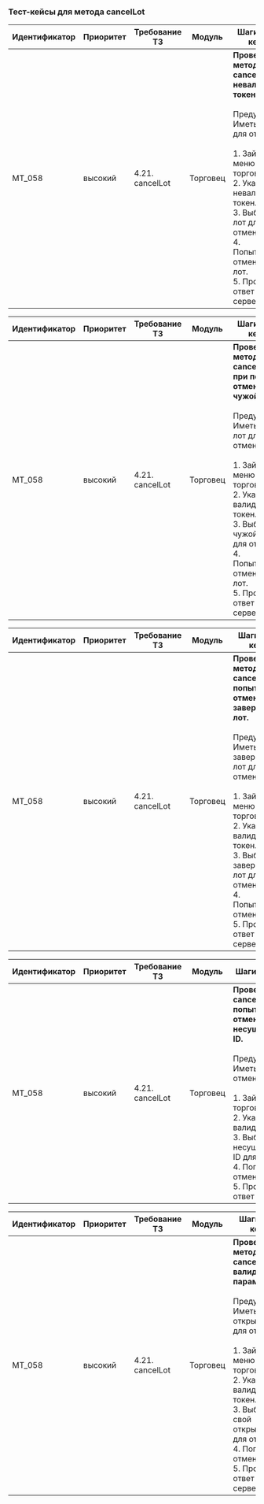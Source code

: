 ### Тест-кейсы для метода cancelLot



| Идентификатор | Приоритет | Требование ТЗ | Модуль | Шаги тест-кейса | Ожидаемый результат |
| ------ | ------ | ------ | ------ | ------ | ------ |
| MT_058 | высокий | 4.21. cancelLot | Торговец | **Проверка метода cancelLot с невалидным токеном.** <br><br> Предусловие: Иметь лот для отмены. <br><br> 1. Зайти в меню торговли. <br>2. Указать невалидный токен. <br>3. Выбрать лот для отмены. <br>4. Попытаться отменить лот. <br>5. Проверить ответ сервера. | Ошибка `705` - невалидный токен. Пользователь не авторизован. |



| Идентификатор | Приоритет | Требование ТЗ | Модуль | Шаги тест-кейса | Ожидаемый результат |
| ------ | ------ | ------ | ------ | ------ | ------ |
| MT_058 | высокий | 4.21. cancelLot | Торговец | **Проверка метода cancelLot при попытке отменить чужой лот.** <br><br> Предусловие: Иметь чужой лот для отмены. <br><br> 1. Зайти в меню торговли. <br>2. Указать валидный токен. <br>3. Выбрать чужой лот для отмены. <br>4. Попытаться отменить лот. <br>5. Проверить ответ сервера. | Ошибка `3005` - этот лот не принадлежит пользователю. |


| Идентификатор | Приоритет | Требование ТЗ | Модуль | Шаги тест-кейса | Ожидаемый результат |
| ------ | ------ | ------ | ------ | ------ | ------ |
| MT_058 | высокий | 4.21. cancelLot | Торговец | **Проверка метода cancelLot при попытке отменить завершенный лот.** <br><br> Предусловие: Иметь завершенный лот для отмены. <br><br> 1. Зайти в меню торговли. <br>2. Указать валидный токен. <br>3. Выбрать завершенный лот для отмены. <br>4. Попытаться отменить лот. <br>5. Проверить ответ сервера. | Ошибка `3015` - данный лот уже завершен. |



| Идентификатор | Приоритет | Требование ТЗ | Модуль | Шаги тест-кейса | Ожидаемый результат |
| ------ | ------ | ------ | ------ | ------ | ------ |
| MT_058 | высокий | 4.21. cancelLot | Торговец | **Проверка метода cancelLot при попытке отменить лот с несуществующим ID.** <br><br> Предусловие: Иметь лот для отмены. <br><br> 1. Зайти в меню торговли. <br>2. Указать валидный токен. <br>3. Выбрать лот с несуществующим ID для отмены. <br>4. Попытаться отменить лот. <br>5. Проверить ответ сервера. | Ошибка `3016` - лот с данным ID не был найден. |



| Идентификатор | Приоритет | Требование ТЗ | Модуль | Шаги тест-кейса | Ожидаемый результат |
| ------ | ------ | ------ | ------ | ------ | ------ |
| MT_058 | высокий | 4.21. cancelLot | Торговец | **Проверка метода cancelLot с валидными параметрами.** <br><br> Предусловие: Иметь свой открытый лот для отмены. <br><br> 1. Зайти в меню торговли. <br>2. Указать валидный токен. <br>3. Выбрать свой открытый лот для отмены. <br>4. Попытаться отменить лот. <br>5. Проверить ответ сервера. | Метод работает исправно. Сервер возвращает `Answer<{ableToCancel:true, ableToReturnToOwner:true, ableToReturnBet: true || 'нет ставок на этом лоте'}>`. |